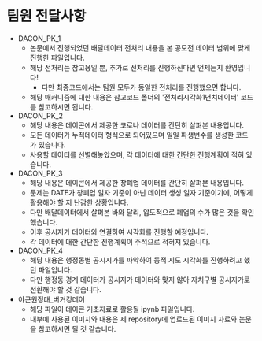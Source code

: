# 팀원 전달사항

- DACON_PK_1 
  - 논문에서 진행되었던 배달데이터 전처리 내용을 본 공모전 데이터 범위에 맞게 진행한 파일입니다.
  - 해당 전처리는 참고용일 뿐, 추가로 전처리를 진행하신다면 언제든지 환영입니다!
    - 다만 최종코드에서는 팀원 모두가 동일한 전처리를 진행했으면 합니다. 
  - 해당 매커니즘에 대한 내용은 참고코드 폴더의 '전처리시각화1년치데이터' 코드를 참고하시면 됩니다.
- DACON_PK_2
  - 해당 내용은 데이콘에서 제공한 코로나 데이터를 간단히 살펴본 내용입니다.
  - 모든 데이터가 누적데이터 형식으로 되어있으며 일일 파생변수를 생성한 코드가 있습니다.
  - 사용할 데이터를 선별해놓았으며, 각 데이터에 대한 간단한 진행계획이 적혀 있습니다.
- DACON_PK_3
  - 해당 내용은 데이콘에서 제공한 창폐업 데이터를 간단히 살펴본 내용입니다.
  - 문제는 DATE가 창폐업 일자 기준이 아닌 데이터 생성 일자 기준이기에, 어떻게 활용해야 할 지 난감한 상황입니다.
  - 다만 배달데이터에서 살펴본 바와 달리, 압도적으로 폐업의 수가 많은 것을 확인했습니다.
  - 이후 공시지가 데이터와 연결하여 시각화를 진행할 예정입니다.
  - 각 데이터에 대한 간단한 진행계획이 주석으로 적혀져 있습니다.
- DACON_PK_4
  - 해당 내용은 행정동별 공시지가를 파악하여 동적 지도 시각화를 진행하려고 했던 파일입니다.
  - 다만 행정동 경계 데이터가 공시지가 데이터와 맞지 않아 자치구별 공시지가로 전환해야 할 것 같습니다.
- 야근원정대_버거킹데이
  - 해당 파일이 데이콘 기초자료로 활용될 ipynb 파일입니다.
  - 내부에 사용된 이미지와 내용은 제 repository에 업로드된 이미지 자료와 논문을 참고하시면 될 것 같습니다.
